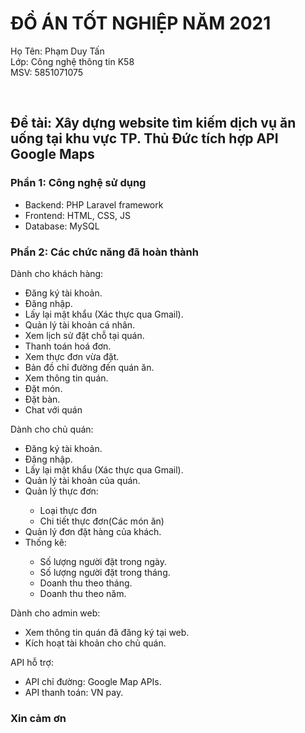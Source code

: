 <h1>ĐỒ ÁN TỐT NGHIỆP NĂM 2021</h1>
<p>Họ Tên: Phạm Duy Tấn </br>
Lớp: Công nghệ thông tin K58 </br>
MSV: 5851071075</p>
<br>
<h2>Đề tài: Xây dựng website tìm kiếm dịch vụ ăn uống tại khu vực TP. Thủ Đức tích hợp API Google Maps </h2>
<h3>Phần 1: Công nghệ sử dụng </h3>
<ul>
    <li>Backend: PHP Laravel framework </li>
    <li>Frontend: HTML, CSS, JS </li>
    <li>Database: MySQL</li>
</ul>
<h3>Phần 2: Các chức năng đã hoàn thành </h3>
<p> Dành cho khách hàng:</p>
<ul>
    <li>Đăng ký tài khoản. </li>
    <li>Đăng nhập.</li>
    <li>Lấy lại mật khẩu (Xác thực qua Gmail).</li>
    <li>Quản lý tài khoản cá nhân.</li>
    <li>Xem lịch sử đặt chỗ tại quán.</li>
    <li>Thanh toán hoá đơn.</li>
    <li>Xem thực đơn vừa đặt.</li>
    <li>Bản đồ chỉ đường đến quán ăn.</li>
    <li>Xem thông tin quán.</li>
    <li>Đặt món.</li>
    <li>Đặt bàn.</li>
    <li>Chat với quán</li>
</ul>
<p> Dành cho chủ quán:</p>
<ul>
    <li>Đăng ký tài khoản. </li>
    <li>Đăng nhập.</li>
    <li>Lấy lại mật khẩu (Xác thực qua Gmail).</li>
    <li>Quản lý tài khoản của quán.</li>
    <li>Quản lý thực đơn:</li>
    <ul>
        <li>Loại thực đơn</li>
        <li>Chi tiết thực đơn(Các món ăn)</li>
    </ul>
    <li>Quản lý đơn đặt hàng của khách.</li>
    <li>Thống kê:</li>
    <ul>
        <li>Số lượng người đặt trong ngày.</li>
        <li>Số lượng người đặt trong tháng.</li>
        <li>Doanh thu theo tháng.</li>
        <li>Doanh thu theo năm.</li>
    </ul>
</ul>
<p> Dành cho admin web:</p>
<ul>
    <li>Xem thông tin quán đã đăng ký tại web.</li>
    <li>Kích hoạt tài khoản cho chủ quán.</li>   
</ul>
<p> API hỗ trợ:</p>
<ul>
    <li>API chỉ đường: Google Map APIs.</li>
    <li>API thanh toán: VN pay.</li>
</ul>
<h3>Xin cảm ơn </h3>

